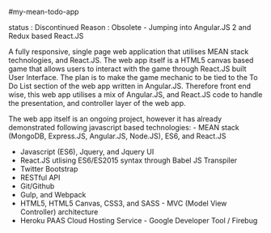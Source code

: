 #my-mean-todo-app

status : Discontinued 
Reason : Obsolete - Jumping into Angular.JS 2 and Redux based React.JS   

A fully responsive, single page web application that utilises MEAN stack technologies, and React.JS. The web app itself is a HTML5 canvas based game that allows users to interact with the game through React.JS built User Interface. The plan is to make the game mechanic to be tied to the To Do List section of the web app written in Angular.JS. Therefore front end wise, this web app utilises a mix of Angular.JS, and React.JS code to handle the presentation, and controller layer of the web app.

The web app itself is an ongoing project, however it has already demonstrated following javascript based technologies: - MEAN stack (MongoDB, Express.JS, Angular.JS, Node.JS), ES6, and React.JS
- Javascript (ES6), Jquery, and Jquery UI
- React.JS utlising ES6/ES2015 syntax through Babel JS Transpiler
- Twitter Bootstrap
- RESTful API
- Git/Github
- Gulp, and Webpack
- HTML5, HTML5 Canvas, CSS3, and SASS - MVC (Model View Controller) architecture
- Heroku PAAS Cloud Hosting Service - Google Developer Tool / Firebug
